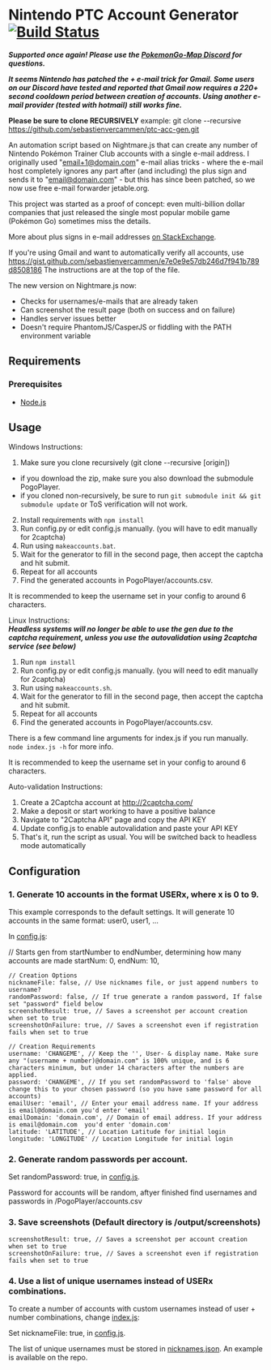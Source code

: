 # Nintendo PTC Account Generator [![Build Status](https://travis-ci.org/sebastienvercammen/ptc-acc-gen.svg?branch=master)](https://travis-ci.org/sebastienvercammen/ptc-acc-gen)

***Supported once again! Please use the [PokemonGo-Map Discord](https://discord.gg/g6k7w83) for questions.***

***It seems Nintendo has patched the + e-mail trick for Gmail. Some users on our Discord have tested and reported that Gmail now requires a 220+ second cooldown period between creation of accounts. Using another e-mail provider (tested with hotmail) still works fine.***

**Please be sure to clone RECURSIVELY**
example: git clone --recursive https://github.com/sebastienvercammen/ptc-acc-gen.git

An automation script based on Nightmare.js that can create any number of Nintendo Pokémon Trainer Club accounts with a single e-mail address. I originally used "email+1@domain.com" e-mail alias tricks - where the e-mail host completely ignores any part after (and including) the plus sign and sends it to "email@domain.com" - but this has since been patched, so we now use free e-mail forwarder jetable.org.

This project was started as a proof of concept: even multi-billion dollar companies that just released the single most popular mobile game (Pokémon Go) sometimes miss the details.

More about plus signs in e-mail addresses [on StackExchange](http://security.stackexchange.com/questions/65244/what-are-the-security-reasons-for-disallowing-the-plus-sign-in-email-addresses).

If you're using Gmail and want to automatically verify all accounts, use https://gist.github.com/sebastienvercammen/e7e0e9e57db246d7f941b789d8508186
The instructions are at the top of the file.


The new version on Nightmare.js now:

* Checks for usernames/e-mails that are already taken
* Can screenshot the result page (both on success and on failure)
* Handles server issues better
* Doesn't require PhantomJS/CasperJS or fiddling with the PATH environment variable

## Requirements
### Prerequisites
* [Node.js](https://nodejs.org/en/)

## Usage
Windows Instructions:

1. Make sure you clone recursively (git clone --recursive [origin])
  - if you download the zip, make sure you also download the submodule PogoPlayer.
  - if you cloned non-recursively, be sure to run `git submodule init && git submodule update` or ToS verification will not work.
2. Install requirements with `npm install`
3. Run config.py or edit config.js manually. (you will have to edit manually for 2captcha)
4. Run using `makeaccounts.bat`.
5. Wait for the generator to fill in the second page, then accept the captcha and hit submit.
6. Repeat for all accounts
7. Find the generated accounts in PogoPlayer/accounts.csv.

It is recommended to keep the username set in your config to around 6 characters.

Linux Instructions:  
***Headless systems will no longer be able to use the gen due to the captcha requirement, unless you use the autovalidation using 2captcha service (see below)***

1. Run `npm install`
2. Run config.py or edit config.js manually. (you will need to edit manually for 2captcha)
2. Run using `makeaccounts.sh`.
3. Wait for the generator to fill in the second page, then accept the captcha and hit submit.
4. Repeat for all accounts
5. Find the generated accounts in PogoPlayer/accounts.csv.

There is a few command line arguments for index.js if you run manually. `node index.js -h` for more info.

It is recommended to keep the username set in your config to around 6 characters.

Auto-validation Instructions:

1. Create a 2Captcha account at http://2captcha.com/
2. Make a deposit or start working to have a positive balance
3. Navigate to "2Captcha API" page and copy the API KEY
4. Update config.js to enable autovalidation and paste your API KEY
5. That's it, run the script as usual. You will be switched back to headless mode automatically

## Configuration
### 1. Generate 10 accounts in the format USERx, where x is 0 to 9.
This example corresponds to the default settings. It will generate 10 accounts in the same format: user0, user1, ...

In [config.js](config.js):

// Starts gen from startNumber to endNumber, determining how many accounts are made
	startNum: 0,
	endNum: 10,

	// Creation Options
	nicknameFile: false, // Use nicknames file, or just append numbers to username?
	randomPassword: false, // If true generate a random password, If false set "password" field below
	screenshotResult: true, // Saves a screenshot per account creation when set to true
	screenshotOnFailure: true, // Saves a screenshot even if registration fails when set to true

	// Creation Requirements
	username: 'CHANGEME', // Keep the '', User- & display name. Make sure any "(username + number)@domain.com" is 100% unique, and is 6 characters minimum, but under 14 characters after the numbers are applied.
	password: 'CHANGEME', // If you set randomPassword to 'false' above change this to your chosen password (so you have same password for all accounts)
	emailUser: 'email', // Enter your email address name. If your address is email@domain.com you'd enter 'email'
	emailDomain: 'domain.com', // Domain of email address. If your address is email@domain.com  you'd enter 'domain.com'
	latitude: 'LATITUDE', // Location Latitude for initial login
	longitude: 'LONGITUDE' // Location Longitude for initial login

### 2. Generate random passwords per account.

 Set randomPassword: true, in [config.js](config.js).

 Password for accounts will be random, aftyer finished find usernames and passwords in /PogoPlayer/accounts.csv

### 3. Save screenshots (Default directory is /output/screenshots)

	screenshotResult: true, // Saves a screenshot per account creation when set to true
	screenshotOnFailure: true, // Saves a screenshot even if registration fails when set to true

### 4. Use a list of unique usernames instead of USERx combinations.

  To create a number of accounts with custom usernames instead of user + number combinations, change [index.js](index.js):

  Set nicknameFile: true, in [config.js](config.js).

  The list of unique usernames must be stored in [nicknames.json](nicknames.json). An example is available on the repo.
